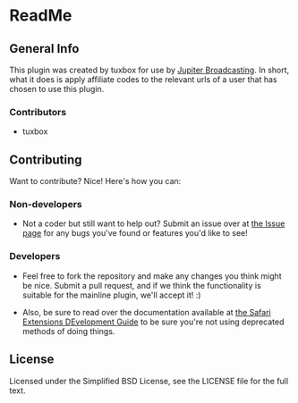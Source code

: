 ReadMe
=============

General Info
-------

This plugin was created by tuxbox for use by [Jupiter Broadcasting](http://www.jupiterbroadcasting.com/).
In short, what it does is apply affiliate codes to the relevant urls of a user that has chosen to use this plugin.



### Contributors
* tuxbox

Contributing
------------

Want to contribute? Nice! Here's how you can:

### Non-developers
* Not a coder but still want to help out? Submit an issue over at [the Issue page](https://github.com/tuxbox/JBAR-Safari/issues) for any bugs you've found or features you'd like to see!

### Developers

* Feel free to fork the repository and make any changes you think might be nice. Submit a pull request, and if we think the functionality is suitable for the mainline plugin, we'll accept it! :)

* Also, be sure to read over the documentation available at
[the Safari Extensions DEvelopment Guide](http://developer.apple.com/library/safari/#documentation/Tools/Conceptual/SafariExtensionGuide/Introduction/Introduction.html) to be sure you're not using deprecated methods of doing things.


License
------------
Licensed under the Simplified BSD License, see the LICENSE file for the full text.
